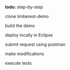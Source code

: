 **todo:** step-by-step

clone limberest-demo

build the demo

deploy locally in Eclipse

submit request using postman

make modifications

execute tests